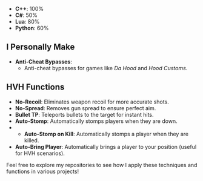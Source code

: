 

- **C++**: 100%
- **C#**: 50%
- **Lua**: 80%
- **Python**: 60%


## I Personally Make

- **Anti-Cheat Bypasses**: 
  - Anti-cheat bypasses for games like *Da Hood* and *Hood Customs*.



## HVH Functions


- **No-Recoil**: Eliminates weapon recoil for more accurate shots.
- **No-Spread**: Removes gun spread to ensure perfect aim.
- **Bullet TP**: Teleports bullets to the target for instant hits.
- **Auto-Stomp**: Automatically stomps players when they are down.
- - **Auto-Stomp on Kill**: Automatically stomps a player when they are killed.
- **Auto-Bring Player**: Automatically brings a player to your position (useful for HVH scenarios).


Feel free to explore my repositories to see how I apply these techniques and functions in various projects!
